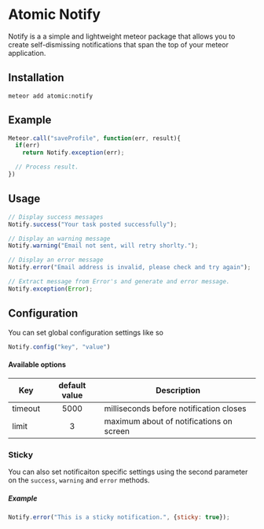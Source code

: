 # Atomic Notify

Notify is a a simple and lightweight meteor package that allows
you to create self-dismissing notifications that span the top of 
your meteor application.

## Installation

```shell
meteor add atomic:notify
```

## Example
```js
Meteor.call("saveProfile", function(err, result){
  if(err)
    return Notify.exception(err);

  // Process result.  
})
```

## Usage
```js
// Display success messages
Notify.success("Your task posted successfully");

// Display an warning message
Notify.warning("Email not sent, will retry shorlty.");

// Display an error message
Notify.error("Email address is invalid, please check and try again");

// Extract message from Error's and generate and error message.
Notify.exception(Error);
```

## Configuration

You can set global configuration settings like so

```js
Notify.config("key", "value")
```

#### Available options
| Key        | default value | Description                              |
| ---------- |:-------------:| ---------------------------------------- |
| timeout    | 5000          | milliseconds before notification closes  |
| limit      | 3             | maximum about of notifications on screen |

### Sticky
You can also set notificaiton specific settings using the second
parameter on the `success`, `warning` and `error` methods.

##### Example
```js
Notify.error("This is a sticky notification.", {sticky: true});
```

